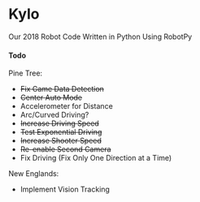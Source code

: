 # Kylo
Our 2018 Robot Code Written in Python Using RobotPy

#### Todo
Pine Tree:
- ~~Fix Game Data Detection~~
- ~~Center Auto Mode~~
- Accelerometer for Distance
- Arc/Curved Driving?
- ~~Increase Driving Speed~~
- ~~Test Exponential Driving~~
- ~~Increase Shooter Speed~~
- ~~Re-enable Second Camera~~
- Fix Driving (Fix Only One Direction at a Time)

New Englands:
- Implement Vision Tracking